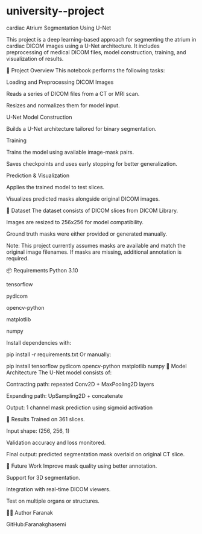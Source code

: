 # university--project
cardiac Atrium Segmentation Using U-Net

This project is a deep learning-based approach for segmenting the atrium in cardiac DICOM images using a U-Net architecture. It includes preprocessing of medical DICOM files, model construction, training, and visualization of results.

📂 Project Overview
This notebook performs the following tasks:

Loading and Preprocessing DICOM Images

Reads a series of DICOM files from a CT or MRI scan.

Resizes and normalizes them for model input.

U-Net Model Construction

Builds a U-Net architecture tailored for binary segmentation.

Training

Trains the model using available image-mask pairs.

Saves checkpoints and uses early stopping for better generalization.

Prediction & Visualization

Applies the trained model to test slices.

Visualizes predicted masks alongside original DICOM images.

🧪 Dataset
The dataset consists of DICOM slices from DICOM Library.

Images are resized to 256x256 for model compatibility.

Ground truth masks were either provided or generated manually.

Note: This project currently assumes masks are available and match the original image filenames. If masks are missing, additional annotation is required.

📦 Requirements
Python 3.10

tensorflow

pydicom

opencv-python

matplotlib

numpy

Install dependencies with:

pip install -r requirements.txt
Or manually:

pip install tensorflow pydicom opencv-python matplotlib numpy
🧠 Model Architecture
The U-Net model consists of:

Contracting path: repeated Conv2D + MaxPooling2D layers

Expanding path: UpSampling2D + concatenate

Output: 1 channel mask prediction using sigmoid activation

🏁 Results
Trained on 361 slices.

Input shape: (256, 256, 1)

Validation accuracy and loss monitored.

Final output: predicted segmentation mask overlaid on original CT slice.

📌 Future Work
Improve mask quality using better annotation.

Support for 3D segmentation.

Integration with real-time DICOM viewers.

Test on multiple organs or structures.

🧑‍💻 Author
Faranak

GitHub:Faranakghasemi
